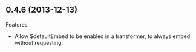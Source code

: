## 0.4.6 (2013-12-13)

Features:

  - Allow $defaultEmbed to be enabled in a transformer, to always embed without requesting.
